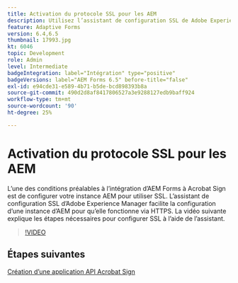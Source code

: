 ```yaml
---
title: Activation du protocole SSL pour les AEM
description: Utilisez l’assistant de configuration SSL de Adobe Experience Manager pour configurer une instance d’AEM à exécuter via HTTPS.
feature: Adaptive Forms
version: 6.4,6.5
thumbnail: 17993.jpg
kt: 6046
topic: Development
role: Admin
level: Intermediate
badgeIntegration: label="Intégration" type="positive"
badgeVersions: label="AEM Forms 6.5" before-title="false"
exl-id: e94cde31-e589-4b71-b5de-bcd898393b8a
source-git-commit: 490d2d8af8417806527a3e9288127edb9baff924
workflow-type: tm+mt
source-wordcount: '90'
ht-degree: 25%

---
```


# Activation du protocole SSL pour les AEM

L’une des conditions préalables à l’intégration d’AEM Forms à Acrobat Sign est de configurer votre instance AEM pour utiliser SSL. L’assistant de configuration SSL d’Adobe Experience Manager facilite la configuration d’une instance d’AEM pour qu’elle fonctionne via HTTPS.
La vidéo suivante explique les étapes nécessaires pour configurer SSL à l’aide de l’assistant.

>[!VIDEO](https://video.tv.adobe.com/v/17993?learn=on)

## Étapes suivantes

[Création d’une application API Acrobat Sign](./create-adobe-sign-api-application.md)

